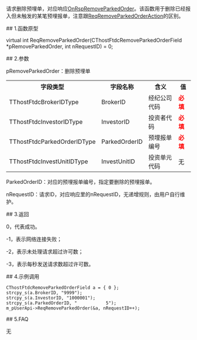 <p>请求删除预埋单，对应响应<a href="../../CTHOSTFTDCTRADERAPI/ONRSPREMOVEPARKEDORDER/">OnRspRemoveParkedOrder</a>。该函数用于删除已经报入但未触发的某笔预埋报单，注意跟<a href="../REQREMOVEPARKEDORDERACTION/">ReqRemoveParkedOrderAction</a>的区别。</p>
<span class="anchor" id="a734e162-5be2-466e-9f53-e0e02d155655"></span>
## 1.函数原型
<p>virtual int ReqRemoveParkedOrder(CThostFtdcRemoveParkedOrderField *pRemoveParkedOrder, int nRequestID) = 0;</p>
<span class="anchor" id="3ead4e24-8d26-4b53-9291-398af667c6fe"></span>
## 2.参数
<p>pRemoveParkedOrder：删除预埋单</p>
<table><tr><th style="TEXT-ALIGN: center;">字段类型</th><th style="TEXT-ALIGN: center;">字段名称</th><th style="TEXT-ALIGN: center;">含义</th><th style="TEXT-ALIGN: center;">值</th></tr><tr><td style="TEXT-ALIGN: left;">TThostFtdcBrokerIDType</td>
<td style="TEXT-ALIGN: left;">BrokerID</td>
<td style="TEXT-ALIGN: left;">经纪公司代码</td>
<td style="TEXT-ALIGN: left;"><strong><font color="#FF0000">必填</font></strong></td>
</tr>
<tr><td style="TEXT-ALIGN: left;">TThostFtdcInvestorIDType</td>
<td style="TEXT-ALIGN: left;">InvestorID</td>
<td style="TEXT-ALIGN: left;">投资者代码</td>
<td style="TEXT-ALIGN: left;"><strong><font color="#FF0000">必填</font></strong></td>
</tr>
<tr><td style="TEXT-ALIGN: left;">TThostFtdcParkedOrderIDType</td>
<td style="TEXT-ALIGN: left;">ParkedOrderID</td>
<td style="TEXT-ALIGN: left;">预埋报单编号</td>
<td style="TEXT-ALIGN: left;"><strong><font color="#FF0000">必填</font></strong></td>
</tr>
<tr><td style="TEXT-ALIGN: left;">TThostFtdcInvestUnitIDType</td>
<td style="TEXT-ALIGN: left;">InvestUnitID</td>
<td style="TEXT-ALIGN: left;">投资单元代码</td>
<td style="TEXT-ALIGN: left;">无</td>
</tr>
</table>
<p>ParkedOrderID：对应的预埋报单编号，指定要删除的预埋报单。</p>
<p>nRequestID：请求ID，对应响应里的nRequestID，无递增规则，由用户自行维护。</p>
<span class="anchor" id="87fe188b-a7bc-4bb6-a0d9-990c38c19d5c"></span>
## 3.返回
<p>0，代表成功。</p>
<p>-1，表示网络连接失败；</p>
<p>-2，表示未处理请求超过许可数；</p>
<p>-3，表示每秒发送请求数超过许可数。</p>
<span class="anchor" id="68ccd1cd-212c-4356-bc8b-0a585a8cf8b5"></span>
## 4.示例调用
<pre><code>CThostFtdcRemoveParkedOrderField a = { 0 };
strcpy_s(a.BrokerID, "9999");
strcpy_s(a.InvestorID, "1000001");
strcpy_s(a.ParkedOrderID, "           5");
m_pUserApi-&gt;ReqRemoveParkedOrder(&amp;a, nRequestID++);
</code></pre>
<span class="anchor" id="7b4b7455-3c93-4580-955f-2f54e636dc1b"></span>
## 5.FAQ
<p>无</p>
